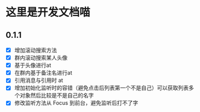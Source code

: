﻿# 这里是开发文档喵
## 0.1.1
- [x] 增加滚动搜索方法
- [x] 群内滚动搜索某人头像
- [x] 基于头像进行at
- [x] 在群内基于备注名进行at
- [x] 引用消息与引用时 at
- [x] 增加初始化监听时的容错（避免点击后列表第一个不是自己）可以获取列表多个对象然后比较是不是自己的名字
- [x] 修改监听方法从 Focus 到前台，避免监听后打不了字
